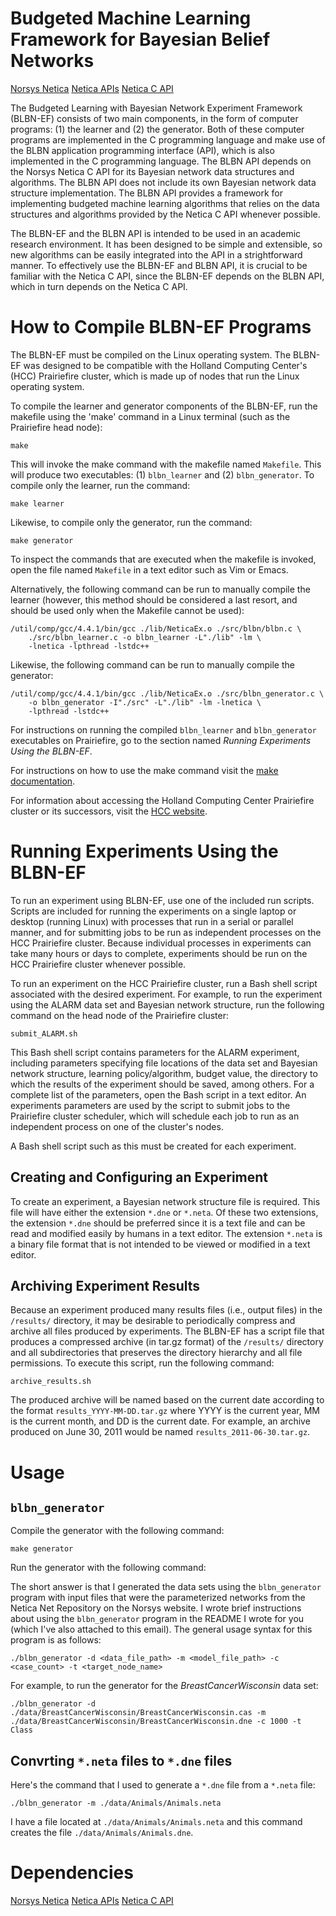 # Budgeted Machine Learning Framework for Bayesian Belief Networks

[Norsys Netica](https://www.norsys.com/netica.html)
[Netica APIs](https://www.norsys.com/netica_api.html)
[Netica C API](https://www.norsys.com/netica_c_api.htm)

The Budgeted Learning with Bayesian Network Experiment Framework (BLBN-EF)
consists of two main components, in the form of computer programs: (1) the
learner and (2) the generator.  Both of these computer programs are implemented
in the C programming language and make use of the BLBN application programming
interface (API), which is also implemented in the C programming language.  The
BLBN API depends on the Norsys Netica C API for its Bayesian network data
structures and algorithms.  The BLBN API does not include its own Bayesian
network data structure implementation.  The BLBN API provides a framework for
implementing budgeted machine learning algorithms that relies on the data
structures and algorithms provided by the Netica C API whenever possible.

The BLBN-EF and the BLBN API is intended to be used in an academic research
environment.  It has been designed to be simple and extensible, so new
algorithms can be easily integrated into the API in a strightforward manner.
To effectively use the BLBN-EF and BLBN API, it is crucial to be familiar with
the Netica C API, since the BLBN-EF depends on the BLBN API, which in turn
depends on the Netica C API.

# How to Compile BLBN-EF Programs

The BLBN-EF must be compiled on the Linux operating system.  The BLBN-EF was
designed to be compatible with the Holland Computing Center's (HCC) Prairiefire
cluster, which is made up of nodes that run the Linux operating system.

To compile the learner and generator components of the BLBN-EF, run the
makefile using the 'make' command in a Linux terminal (such as the Prairiefire
head node):

```
make
```

This will invoke the make command with the makefile named `Makefile`.  This
will produce two executables: (1) `blbn_learner` and (2) `blbn_generator`.  To
compile only the learner, run the command:

```
make learner
```

Likewise, to compile only the generator, run the command:

```
make generator
```

To inspect the commands that are executed when the makefile is invoked, open
the file named `Makefile` in a text editor such as Vim or Emacs.

Alternatively, the following command can be run to manually compile the
learner (however, this method should be considered a last resort, and should
be used only when the Makefile cannot be used):

```
/util/comp/gcc/4.4.1/bin/gcc ./lib/NeticaEx.o ./src/blbn/blbn.c \
	./src/blbn_learner.c -o blbn_learner -L"./lib" -lm \
	-lnetica -lpthread -lstdc++
```

Likewise, the following command can be run to manually compile the generator:

```
/util/comp/gcc/4.4.1/bin/gcc ./lib/NeticaEx.o ./src/blbn_generator.c \
	-o blbn_generator -I"./src" -L"./lib" -lm -lnetica \
	-lpthread -lstdc++
```

For instructions on running the compiled `blbn_learner` and `blbn_generator`
executables on Prairiefire, go to the section named _Running Experiments Using 
the BLBN-EF_.

For instructions on how to use the make command visit the [make documentation](http://www.gnu.org/software/make/manual/make.html).

For information about accessing the Holland Computing Center Prairiefire cluster or its successors, visit the [HCC website](http://hcc.unl.edu/).

# Running Experiments Using the BLBN-EF

To run an experiment using BLBN-EF, use one of the included run scripts.
Scripts are included for running the experiments on a single laptop or desktop
(running Linux) with processes that run in a serial or parallel manner, and for
submitting jobs to be run as independent processes on the HCC Prairiefire
cluster.  Because individual processes in experiments can take many hours or
days to complete, experiments should be run on the HCC Prairiefire cluster
whenever possible.

To run an experiment on the HCC Prairiefire cluster, run a Bash shell script
associated with the desired experiment.  For example, to run the experiment
using the ALARM data set and Bayesian network structure, run the following
command on the head node of the Prairiefire cluster:

```
submit_ALARM.sh
```

This Bash shell script contains parameters for the ALARM experiment, including
parameters specifying file locations of the data set and Bayesian network
structure, learning policy/algorithm, budget value, the directory to which
the results of the experiment should be saved, among others.  For a complete
list of the parameters, open the Bash script in a text editor.  An experiments
parameters are used by the script to submit jobs to the Prairiefire cluster
scheduler, which will schedule each job to run as an independent process on
one of the cluster's nodes.

A Bash shell script such as this must be created for each experiment.

## Creating and Configuring an Experiment

To create an experiment, a Bayesian network structure file is required.  This
file will have either the extension `*.dne` or `*.neta`.  Of these two extensions,
the extension `*.dne` should be preferred since it is a text file and can be
read and modified easily by humans in a text editor.  The extension `*.neta` is
a binary file format that is not intended to be viewed or modified in a text
editor.

## Archiving Experiment Results

Because an experiment produced many results files (i.e., output files) in the
`/results/` directory, it may be desirable to periodically compress and archive
all files produced by experiments.  The BLBN-EF has a script file that
produces a compressed archive (in tar.gz format) of the `/results/` directory and
all subdirectories that preserves the directory hierarchy and all file
permissions.  To execute this script, run the following command:

```
archive_results.sh
```

The produced archive will be named based on the current date
according to the format `results_YYYY-MM-DD.tar.gz` where YYYY is the current
year, MM is the current month, and DD is the current date.  For example, an
archive produced on June 30, 2011 would be named `results_2011-06-30.tar.gz`.

# Usage

## `blbn_generator`

Compile the generator with the following command:

```
make generator
```

Run the generator with the following command:

The short answer is that I generated the data sets using the `blbn_generator` program with input files that were the parameterized networks from the Netica Net Repository on the Norsys website. I wrote brief instructions about using the `blbn_generator` program in the README I wrote for you (which I've also attached to this email).  The general usage syntax for this program is as follows:

```
./blbn_generator -d <data_file_path> -m <model_file_path> -c <case_count> -t <target_node_name>
```

For example, to run the generator for the _BreastCancerWisconsin_ data set:

```
./blbn_generator -d ./data/BreastCancerWisconsin/BreastCancerWisconsin.cas -m ./data/BreastCancerWisconsin/BreastCancerWisconsin.dne -c 1000 -t Class
```

## Convrting `*.neta` files to `*.dne` files

Here's the command that I used to generate a `*.dne` file from a `*.neta` file:

```
./blbn_generator -m ./data/Animals/Animals.neta
```

I have a file located at `./data/Animals/Animals.neta` and this command creates the file `./data/Animals/Animals.dne`.

# Dependencies

[Norsys Netica](https://www.norsys.com/netica.html)
[Netica APIs](https://www.norsys.com/netica_api.html)
[Netica C API](https://www.norsys.com/netica_c_api.htm)
